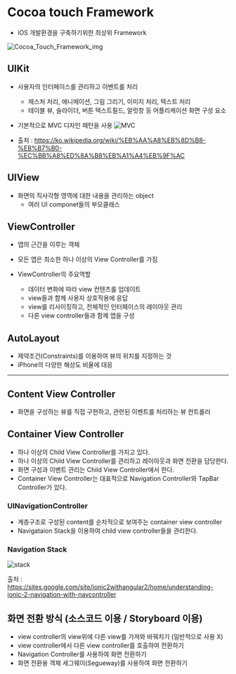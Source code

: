# Cocoa touch Framework

- iOS 개발환경을 구축하기위한 최상위 Framework

![Cocoa_Touch_Framework_img](https://user-images.githubusercontent.com/46417892/133990874-6b7de611-572c-4bbb-86b4-18f6f636d7a8.png)



## UIKit

- 사용자의 인터페이스를 관리하고 이벤트를 처리
  - 제스처 처리, 애니메이션, 그림 그리기, 이미지 처리, 텍스트 처리
  - 테이블 뷰, 슬라이더, 버튼 텍스트필드, 알럿창 등 어플리케이션 화면 구성 요소 

- 기본적으로 MVC 디자인 패턴을 사용
 ![ MVC](https://user-images.githubusercontent.com/46417892/133991670-5af39a91-1f03-4614-96c0-c266532b8e6a.png)
 - 출처 : https://ko.wikipedia.org/wiki/%EB%AA%A8%EB%8D%B8-%EB%B7%B0-%EC%BB%A8%ED%8A%B8%EB%A1%A4%EB%9F%AC



## UIView

- 화면의 직사각형 영역에 대한 내용을 관리하는 object
  - 여러 UI componet들의 부모클래스

## ViewController

- 앱의 근간을 이루는 객체
- 모든 앱은 최소한 하나 이상의 View Controller를 가짐 

- ViewController의 주요역할
  - 데이터 변화에 따라 view 컨텐츠를 업데이트
  - view들과 함께 사용자 상호작용에 응답
  - view를 리사이징하고, 전체적인 인터페이스의 레이아웃 관리
  - 다른 view controller들과 함께 앱을 구성


## AutoLayout

- 제약조건(Constraints)를 이용하여 뷰의 위치를 지정하는 것
- iPhone의 다양한 해상도 비율에 대응

----
## Content View Controller
- 화면을 구성하는 뷰를 직접 구현하고, 관련된 이벤트를 처리하는 뷰 컨트롤러

## Container View Controller
- 하나 이상의 Child View Controller를 가지고 있다.
- 하나 이상의 Child View Controller를 관리하고 레이아웃과 화면 전환을 담당한다.
- 화면 구성과 이벤트 관리는 Child View Controller에서 한다.
- Container View Controller는 대표적으로 Navigation Controller와 TapBar Controller가 있다.
### UINavigationController
- 계층구조로 구성된 content를 순차적으로 보여주는 container view controller
- Navigataion Stack을 이용하여 child view controller들을 관리한다.

### Navigation Stack
![stack](https://user-images.githubusercontent.com/46417892/134804169-5347ed05-5910-4948-8c4d-fcddc917ce03.png)

출처 : https://sites.google.com/site/ionic2withangular2/home/understanding-ionic-2-navigation-with-navcontroller

## 화면 전환 방식 (소스코드 이용 / Storyboard 이용)
- view controller의 view위에 다른 view를 가져와 바꿔치기 (일반적으로 사용 X)
- view controller에서 다른 view controller를 호출하여 전환하기
- Navigation Controller를 사용하여 화면 전환하기
- 화면 전환용 객체 세그웨이(Segueway)를 사용하여 화면 전환하기
